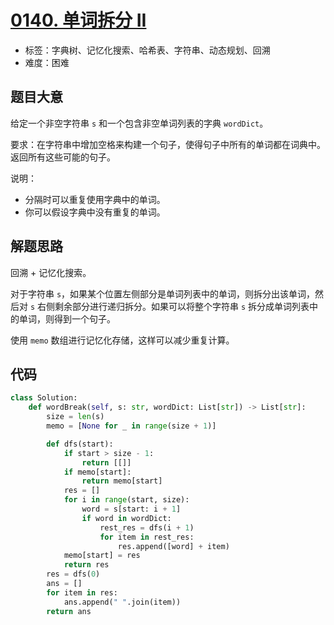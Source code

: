 # [0140. 单词拆分 II](https://leetcode-cn.com/problems/word-break-ii/)

- 标签：字典树、记忆化搜索、哈希表、字符串、动态规划、回溯
- 难度：困难

## 题目大意

给定一个非空字符串 `s` 和一个包含非空单词列表的字典 `wordDict`。

要求：在字符串中增加空格来构建一个句子，使得句子中所有的单词都在词典中。返回所有这些可能的句子。

说明：

- 分隔时可以重复使用字典中的单词。
- 你可以假设字典中没有重复的单词。

## 解题思路

回溯 + 记忆化搜索。

对于字符串 `s`，如果某个位置左侧部分是单词列表中的单词，则拆分出该单词，然后对 `s` 右侧剩余部分进行递归拆分。如果可以将整个字符串 `s` 拆分成单词列表中的单词，则得到一个句子。

使用 `memo` 数组进行记忆化存储，这样可以减少重复计算。

## 代码

```Python
class Solution:
    def wordBreak(self, s: str, wordDict: List[str]) -> List[str]:
        size = len(s)
        memo = [None for _ in range(size + 1)]

        def dfs(start):
            if start > size - 1:
                return [[]]
            if memo[start]:
                return memo[start]
            res = []
            for i in range(start, size):
                word = s[start: i + 1]
                if word in wordDict:
                    rest_res = dfs(i + 1)
                    for item in rest_res:
                        res.append([word] + item)
            memo[start] = res
            return res
        res = dfs(0)
        ans = []
        for item in res:
            ans.append(" ".join(item))
        return ans
```

